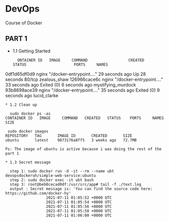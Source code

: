 # DevOps
Course of Docker 

## PART 1 ##

* 1.1 Getting Started
  ```
    ONTAINER ID   IMAGE     COMMAND                  CREATED          STATUS                     PORTS     NAMES
0df1d65df0d9   nginx     "/docker-entrypoint.…"   29 seconds ago   Up 28 seconds              80/tcp    zealous_shaw
126966cace6c   nginx     "/docker-entrypoint.…"   33 seconds ago   Exited (0) 6 seconds ago             mystifying_murdock
93b8698ace39   nginx     "/docker-entrypoint.…"   35 seconds ago   Exited (0) 9 seconds ago             lucid_clarke
```
* 1.2 Clean up

  sudo docker ps -as
CONTAINER ID   IMAGE     COMMAND   CREATED   STATUS    PORTS     NAMES     SIZE

 sudo docker images
REPOSITORY   TAG       IMAGE ID       CREATED       SIZE
ubuntu       latest    9873176a8ff5   3 weeks ago   72.7MB

Ps: The image of ubuntu is active because i was doing the rest of the part 1

* 1.3 Secret message
  
  step 1: sudo docker run -d -it --rm --name ubt devopsdockeruh/simple-web-service:ubuntu
  step 2: sudo docker exec -it ubt bash
  step 3: root@beb0cecad0df:/usr/src/app# tail -f ./text.log
  output : Secret message is: 'You can find the source code here: https://github.com/docker-hy'
                  2021-07-11 01:05:52 +0000 UTC
                  2021-07-11 01:05:54 +0000 UTC
                  2021-07-11 01:05:56 +0000 UTC
                  2021-07-11 01:05:58 +0000 UTC
                  2021-07-11 01:06:00 +0000 UTC

